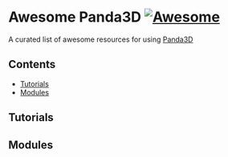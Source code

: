 # Awesome Panda3D [![Awesome](https://awesome.re/badge.svg)](https://awesome.re)
A curated list of awesome resources for using [Panda3D](https://www.panda3d.org/)

## Contents
- [Tutorials](#tutorials)
- [Modules](#modules)

## Tutorials

## Modules
